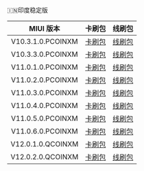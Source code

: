 🇮🇳印度稳定版

| MIUI 版本 | 卡刷包 | 线刷包 |
| :------: | :------: | :------: |
| V10.3.1.0.PCOINXM | [卡刷包](https://bigota.d.miui.com/V10.3.1.0.PCOINXM/miui_GINKGOINGlobal_V10.3.1.0.PCOINXM_dbad603497_9.0.zip)    | [线刷包](https://bigota.d.miui.com/V10.3.1.0.PCOINXM/ginkgo_in_global_images_V10.3.1.0.PCOINXM_20190927.0000.00_9.0_in_ac4bdb98a1.tgz)    |
| V10.3.3.0.PCOINXM | [卡刷包](https://bigota.d.miui.com/V10.3.3.0.PCOINXM/miui_GINKGOINGlobal_V10.3.3.0.PCOINXM_904615a161_9.0.zip)    | [线刷包](https://bigota.d.miui.com/V10.3.3.0.PCOINXM/ginkgo_in_global_images_V10.3.3.0.PCOINXM_20191013.0000.00_9.0_in_f9aea05b40.tgz)    |
| V11.0.1.0.PCOINXM | [卡刷包](https://bigota.d.miui.com/V11.0.1.0.PCOINXM/miui_GINKGOINGlobal_V11.0.1.0.PCOINXM_b740803427_9.0.zip)    | [线刷包](https://bigota.d.miui.com/V11.0.1.0.PCOINXM/ginkgo_in_global_images_V11.0.1.0.PCOINXM_20191120.0000.00_9.0_in_5c85786486.tgz)    |
| V11.0.2.0.PCOINXM | [卡刷包](https://bigota.d.miui.com/V11.0.2.0.PCOINXM/miui_GINKGOINGlobal_V11.0.2.0.PCOINXM_ebb16356fb_9.0.zip)    | [线刷包](https://bigota.d.miui.com/V11.0.2.0.PCOINXM/ginkgo_in_global_images_V11.0.2.0.PCOINXM_20191204.0000.00_9.0_in_69f872badd.tgz)    |
| V11.0.3.0.PCOINXM | [卡刷包](https://bigota.d.miui.com/V11.0.3.0.PCOINXM/miui_GINKGOINGlobal_V11.0.3.0.PCOINXM_2b90bba954_9.0.zip)    | [线刷包](https://bigota.d.miui.com/V11.0.3.0.PCOINXM/ginkgo_in_global_images_V11.0.3.0.PCOINXM_20200214.0000.00_9.0_in_8e42c719e4.tgz)    |
| V11.0.4.0.PCOINXM | [卡刷包](https://bigota.d.miui.com/V11.0.4.0.PCOINXM/miui_GINKGOINGlobal_V11.0.4.0.PCOINXM_f7ab0c6402_9.0.zip)    | [线刷包](https://bigota.d.miui.com/V11.0.4.0.PCOINXM/ginkgo_in_global_images_V11.0.4.0.PCOINXM_20200319.0000.00_9.0_in_f599faf81d.tgz)    |
| V11.0.5.0.PCOINXM | [卡刷包](https://bigota.d.miui.com/V11.0.5.0.PCOINXM/miui_GINKGOINGlobal_V11.0.5.0.PCOINXM_a4baa334ae_9.0.zip)    | [线刷包](https://bigota.d.miui.com/V11.0.5.0.PCOINXM/ginkgo_in_global_images_V11.0.5.0.PCOINXM_20200522.0000.00_9.0_in_da309a50ef.tgz)    |
| V11.0.6.0.PCOINXM | [卡刷包](https://bigota.d.miui.com/V11.0.6.0.PCOINXM/miui_GINKGOINGlobal_V11.0.6.0.PCOINXM_db45b8a97a_9.0.zip)    | [线刷包](https://bigota.d.miui.com/V11.0.6.0.PCOINXM/ginkgo_in_global_images_V11.0.6.0.PCOINXM_20200908.0000.00_9.0_in_88aa25ccff.tgz)    |
| V12.0.1.0.QCOINXM | [卡刷包](https://bigota.d.miui.com/V12.0.1.0.QCOINXM/miui_GINKGOINGlobal_V12.0.1.0.QCOINXM_4c43ebdc8f_10.0.zip)    | [线刷包](https://bigota.d.miui.com/V12.0.1.0.QCOINXM/ginkgo_in_global_images_V12.0.1.0.QCOINXM_20201030.0000.00_10.0_in_ad0b791770.tgz)    |
| V12.0.2.0.QCOINXM | [卡刷包](https://bigota.d.miui.com/V12.0.2.0.QCOINXM/miui_GINKGOINGlobal_V12.0.2.0.QCOINXM_e2889b8fd0_10.0.zip)    | [线刷包](https://bigota.d.miui.com/V12.0.2.0.QCOINXM/ginkgo_in_global_images_V12.0.2.0.QCOINXM_20210121.0000.00_10.0_in_03e515873b.tgz)    |
